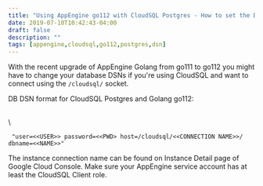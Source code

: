 ```yaml
---
title: "Using AppEngine go112 with CloudSQL Postgres - How to set the DB URI?"
date: 2019-07-10T10:42:43-04:00
draft: false
description: ""
tags: [appengine,cloudsql,go112,postgres,dsn]
---
```

With the recent upgrade of AppEngine Golang from go111 to go112 you might have to change 
your database DSNs if you're using CloudSQL and want to connect using the `/cloudsql/` socket.

DB DSN format for CloudSQL Postgres and Golang go112:

\
\
```
 "user=<<USER>> password=<<PWD> host=/cloudsql/<<CONNECTION NAME>>/ dbname=<<NAME>>"

```

The instance connection name can be found on Instance Detail page of Google Cloud Console.
Make sure your AppEngine service account has at least the CloudSQL Client role.
